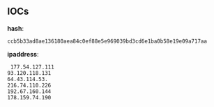 
## IOCs

__hash__:

```text
ccb5b33ad8ae136180aea84c0ef88e5e969039bd3cd6e1ba0b58e19e09a717aa
```
__ipaddress__:

```text
 177.54.127.111
93.120.118.131
64.43.114.53.
216.74.110.226
192.67.160.144
178.159.74.190
```